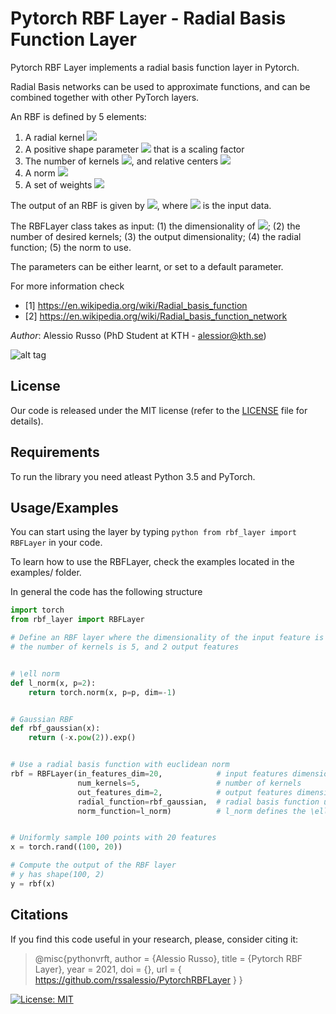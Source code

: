 # Pytorch RBF Layer - Radial Basis Function Layer
Pytorch RBF Layer implements a radial basis function layer in Pytorch.

Radial Basis networks can be used to approximate functions, and can be combined together with other PyTorch layers.

An RBF is defined by 5 elements:
1. A radial kernel <img src="https://render.githubusercontent.com/render/math?math=\phi: [0,\infty) \to \mathbb{R}">
2. A positive shape parameter <img src="https://render.githubusercontent.com/render/math?math=\epsilon"> that is a scaling factor
3. The number of kernels <img src="https://render.githubusercontent.com/render/math?math=N">, and relative
   centers <img src="https://render.githubusercontent.com/render/math?math=\{c_i\}_{i=1}^N">
4. A norm <img src="https://render.githubusercontent.com/render/math?math=\|\cdot\|">
5. A set of weights <img src="https://render.githubusercontent.com/render/math?math=\{w_i\}_{i=1}^N">

The output of an RBF is given by
<img src="https://render.githubusercontent.com/render/math?math=y(x) = \sum_{i=1}^N w_i * \phi(\epsilon_i * ||x - c_i||)">, where <img src="https://render.githubusercontent.com/render/math?math=x"> is the input data.

The RBFLayer class takes as input: (1) the dimensionality of <img src="https://render.githubusercontent.com/render/math?math=x">; (2) the number of desired kernels; (3) the output dimensionality; (4) the radial function; (5) the norm to use.

The parameters can be either learnt, or set to a default parameter.    

For more information check 

* [1] https://en.wikipedia.org/wiki/Radial_basis_function
* [2] https://en.wikipedia.org/wiki/Radial_basis_function_network

_Author_: Alessio Russo (PhD Student at KTH - alessior@kth.se)


![alt tag](https://github.com/rssalessio/PytorchRBFLayer/blob/main/examples/img.png)

## License
Our code is released under the MIT license (refer to the [LICENSE](https://github.com/rssalessio/PytorchRBFLayer/blob/main/LICENSE) file for details).

## Requirements
To run the library you need atleast Python 3.5 and PyTorch.


## Usage/Examples
You can start using the layer by typing ```python from rbf_layer import RBFLayer``` in your code.

To learn how to use the RBFLayer, check the examples located in the examples/ folder.

In general the code has the following structure
```python
import torch
from rbf_layer import RBFLayer

# Define an RBF layer where the dimensionality of the input feature is 20,
# the number of kernels is 5, and 2 output features


# \ell norm
def l_norm(x, p=2):
    return torch.norm(x, p=p, dim=-1)


# Gaussian RBF
def rbf_gaussian(x):
    return (-x.pow(2)).exp()


# Use a radial basis function with euclidean norm
rbf = RBFLayer(in_features_dim=20,            # input features dimensionality
               num_kernels=5,                 # number of kernels
               out_features_dim=2,            # output features dimensionality
               radial_function=rbf_gaussian,  # radial basis function used
               norm_function=l_norm)          # l_norm defines the \ell norm


# Uniformly sample 100 points with 20 features
x = torch.rand((100, 20))

# Compute the output of the RBF layer
# y has shape(100, 2)
y = rbf(x)
```



## Citations
If you find this code useful in your research, please, consider citing it:
>@misc{pythonvrft,
>  author       = {Alessio Russo},
>  title        = {Pytorch RBF Layer},
>  year         = 2021,
>  doi          = {},
>  url          = { https://github.com/rssalessio/PytorchRBFLayer }
>}

[![License: MIT](https://img.shields.io/badge/License-MIT-yellow.svg)](https://opensource.org/licenses/MIT)

